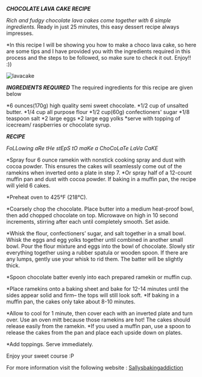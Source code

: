 **_CHOCOLATE LAVA CAKE RECIPE_**

_Rich and fudgy chocolate lava cakes come together with 6 simple ingredients._
Ready in just 25 minutes, this easy dessert recipe always impresses. 

*In this recipe I will be showing you how to make a choco lava cake, so here are some tips and I have provided you with the ingredients required in this process and the steps to be followed, so make sure to check it out. Enjoy!! :))

![lavacake](https://cdn.sallysbakingaddiction.com/wp-content/uploads/2017/02/chocolate-molten-lava-cakes-600x900.jpg)

**_INGREDIENTS REQUIRED_**
The required ingredients for this recipe are given below

*6 ounces(170g) high quality semi sweet chocolate.
*1/2 cup of unsalted butter.
*1/4 cup all purpose flour
*1/2 cup(60g) confectioners' sugar
*1/8 teaspoon salt
*2 large eggs
*2 large egg yolks
*serve with topping of icecream/ raspberries or chocolate syrup.

**_RECIPE_**

_FoLLowing aRe tHe stEpS tO maKe a ChoCoLaTe LaVa CaKE_

*Spray four 6 ounce ramekin with nonstick cooking spray and dust with cocoa powder. This ensures the cakes will seamlessly come out of the ramekins when inverted onto a plate in step 7. *Or spray half of a 12-count muffin pan and dust with cocoa powder. If baking in a muffin pan, the recipe will yield 6 cakes.

*Preheat oven to 425°F (218°C).

*Coarsely chop the chocolate. Place butter into a medium heat-proof bowl, then add chopped chocolate on top. Microwave on high in 10 second increments, stirring after each until completely smooth. Set aside.

*Whisk the flour, confectioners’ sugar, and salt together in a small bowl. Whisk the eggs and egg yolks together until combined in another small bowl. Pour the flour mixture and eggs into the bowl of chocolate. Slowly stir everything together using a rubber spatula or wooden spoon. If there are any lumps, gently use your whisk to rid them. The batter will be slightly thick.

*Spoon chocolate batter evenly into each prepared ramekin or muffin cup.

*Place ramekins onto a baking sheet and bake for 12-14 minutes until the sides appear solid and firm– the tops will still look soft. *If baking in a muffin pan, the cakes only take about 8-10 minutes.

*Allow to cool for 1 minute, then cover each with an inverted plate and turn over. Use an oven mitt because those ramekins are hot! The cakes should release easily from the ramekin. *If you used a muffin pan, use a spoon to release the cakes from the pan and place each upside down on plates.

*Add toppings. Serve immediately.

Enjoy your sweet course :P

For more information visit the following website : [Sallysbakingaddiction](https://sallysbakingaddiction.com/chocolate-lava-cakes/)